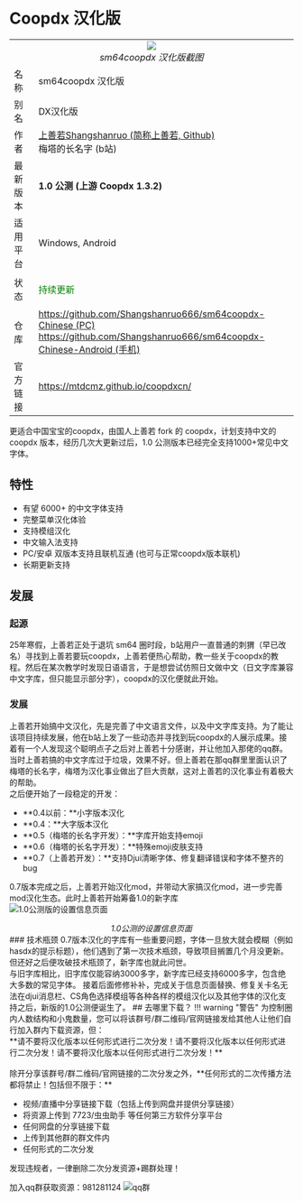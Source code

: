 # Coopdx 汉化版
<table>
  <tr>
    <td colspan="2"><center><img src="../../img/coopdxcn.png"/><br><i>sm64coopdx 汉化版截图</i></center></td>
  </tr>
  <tr>
    <td>名称</td>
    <td>sm64coopdx 汉化版</td>
  </tr>
  <tr>
    <td>别名</td>
    <td>DX汉化版</td>
  </tr>
  <tr>
    <td>作者</td>
    <td><a href="https://github.com/Shangshanruo666">上善若Shangshanruo (简称上善若, Github)</a><br><a herf="https://space.bilibili.com/426046208"/>梅塔的长名字 (b站)</a></td>
  </tr>
  <tr>
    <td>最新版本</td>
    <td><b>1.0 公测 (上游 Coopdx 1.3.2)</b></td>
  </tr>
  <tr>
    <td>适用平台</td>
    <td>Windows, Android</td>
  </tr>
  <tr>
    <td>状态</td>
    <td><p style="color: green;">持续更新</p></td>
  </tr>
  <tr>
    <td>仓库</td>
    <td><a href="https://github.com/Shangshanruo666/sm64coopdx-Chinese">https://github.com/Shangshanruo666/sm64coopdx-Chinese (PC)</a><br><a href="https://github.com/Shangshanruo666/sm64coopdx-Chinese-Android">https://github.com/Shangshanruo666/sm64coopdx-Chinese-Android (手机)</a></td>
  </tr>
  <tr>
    <td>官方链接</td>
    <td><a href="https://mtdcmz.github.io/coopdxcn">https://mtdcmz.github.io/coopdxcn/</a></td>
  </tr>
</table>

更适合中国宝宝的coopdx，由国人上善若 fork 的 coopdx，计划支持中文的 coopdx 版本，经历几次大更新过后，1.0 公测版本已经完全支持1000+常见中文字体。
## 特性
 - 有望 6000+ 的中文字体支持
 - 完整菜单汉化体验
 - 支持模组汉化
 - 中文输入法支持
 - PC/安卓 双版本支持且联机互通 (也可与正常coopdx版本联机)
 - 长期更新支持
## 发展
### 起源
25年寒假，上善若正处于退坑 sm64 圈时段，b站用户一直普通的刺猬（早已改名）寻找到上善若要玩coopdx，上善若便热心帮助，教一些关于coopdx的教程。然后在某次教学时发现日语语言，于是想尝试仿照日文做中文（日文字库兼容中文字库，但只能显示部分字），coopdx的汉化便就此开始。
### 发展
上善若开始搞中文汉化，先是完善了中文语言文件，以及中文字库支持。为了能让该项目持续发展，他在b站上发了一些动态并寻找到玩coopdx的人展示成果。接着有一个人发现这个聪明点子之后对上善若十分感谢，并让他加入那佬的qq群。  
当时上善若搞的中文字库过于垃圾，效果不好。但上善若在那qq群里里面认识了梅塔的长名字，梅塔为汉化事业做出了巨大贡献，这对上善若的汉化事业有着极大的帮助。 
<br> 
之后便开始了一段稳定的开发：

 - **0.4以前：**小字版本汉化
 - **0.4：**大字版本汉化
 - **0.5（梅塔的长名字开发）：**字库开始支持emoji
 - **0.6（梅塔的长名字开发）：**特殊emoji皮肤支持
 - **0.7（上善若开发）：**支持Djui清晰字体、修复翻译错误和字体不整齐的bug

0.7版本完成之后，上善若开始汉化mod，并带动大家搞汉化mod，进一步完善mod汉化生态。此时上善若开始筹备1.0的新字库  
![1.0公测版的设置信息页面](../../img/info-cn.jpg)
<center><i>1.0公测的设置信息页面</i></center>
### 技术瓶颈
0.7版本汉化的字库有一些重要问题，字体一旦放大就会模糊（例如hasdx的提示标题），他们遇到了第一次技术瓶颈，导致项目搁置几个月没更新。  
但还好之后便攻破技术瓶颈了，新字库也就此问世。  
<br>
与旧字库相比，旧字库仅能容纳3000多字，新字库已经支持6000多字，包含绝大多数的常见字体。  
接着后面修修补补，完成关于信息页面替换、修复关卡名无法在djui消息栏、CS角色选择模组等各种各样的模组汉化以及其他字体的汉化支持之后，新版的1.0公测便诞生了。
## 去哪里下载？
!!! warning "警告"
    为控制圈内人数结构和小鬼数量，您可以将该群号/群二维码/官网链接发给其他人让他们自行加入群内下载资源，但：<br>
    **请不要将汉化版本以任何形式进行二次分发！请不要将汉化版本以任何形式进行二次分发！请不要将汉化版本以任何形式进行二次分发！**<br><br>
    除开分享该群号/群二维码/官网链接的二次分发之外，**任何形式的二次传播方法都将禁止！包括但不限于：** 
    <ul>
     <li>视频/直播中分享链接下载（包括上传到网盘并提供分享链接）</li>
     <li>将资源上传到 7723/虫虫助手 等任何第三方软件分享平台</li>
     <li>任何网盘的分享链接下载</li>
     <li>上传到其他群的群文件内</li>
     <li>任何形式的二次分发</li>
    </ul>
    发现违规者，一律删除二次分发资源+踢群处理！<br>
    
加入qq群获取资源：981281124
![qq群](../../img/dxcnqq.png)
